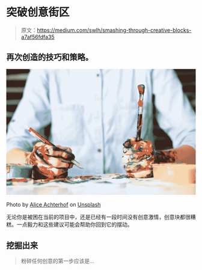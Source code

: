 # 突破创意街区

> 原文：<https://medium.com/swlh/smashing-through-creative-blocks-a7af56fdfa35>

## 再次创造的技巧和策略。

![](img/813affb75c695dc26599c7de8ed822c0.png)

Photo by [Alice Achterhof](https://unsplash.com/photos/FwF_fKj5tBo?utm_source=unsplash&utm_medium=referral&utm_content=creditCopyText) on [Unsplash](https://unsplash.com/search/photos/creativity?utm_source=unsplash&utm_medium=referral&utm_content=creditCopyText)

无论你是被困在当前的项目中，还是已经有一段时间没有创意激情，创意块都很糟糕。一点毅力和这些建议可能会帮助你回到它的摆动。

## 挖掘出来

> 粉碎任何创意的第一步应该是…